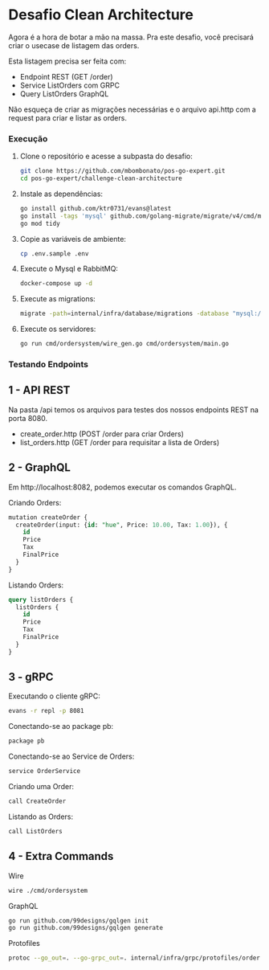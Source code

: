 # Desafio Clean Architecture

Agora é a hora de botar a mão na massa. Pra este desafio, você precisará criar o usecase de listagem das orders.

Esta listagem precisa ser feita com:
- Endpoint REST (GET /order)
- Service ListOrders com GRPC
- Query ListOrders GraphQL

Não esqueça de criar as migrações necessárias e o arquivo api.http com a request para criar e listar as orders.


### Execução

1. Clone o repositório e acesse a subpasta do desafio:

   ```bash
   git clone https://github.com/mbombonato/pos-go-expert.git
   cd pos-go-expert/challenge-clean-architecture
   ```

2. Instale as dependências:

   ```bash
   go install github.com/ktr0731/evans@latest
   go install -tags 'mysql' github.com/golang-migrate/migrate/v4/cmd/migrate@latest
   go mod tidy
   ```

3. Copie as variáveis de ambiente:

   ```bash
   cp .env.sample .env
   ```

4. Execute o Mysql e RabbitMQ:

   ```bash
   docker-compose up -d
   ```

5. Execute as migrations:

   ```bash
   migrate -path=internal/infra/database/migrations -database "mysql://root:root@tcp(localhost:3306)/orders" -verbose up
   ```

6. Execute os servidores:

   ```bash
   go run cmd/ordersystem/wire_gen.go cmd/ordersystem/main.go
   ```

### Testando Endpoints
## 1 - API REST
Na pasta /api temos os arquivos para testes dos nossos endpoints REST na porta 8080.
- create_order.http (POST /order para criar Orders)
- list_orders.http  (GET /order para requisitar a lista de Orders)

## 2 - GraphQL
Em http://localhost:8082, podemos executar os comandos GraphQL.

Criando Orders:
```sql
mutation createOrder {
  createOrder(input: {id: "hue", Price: 10.00, Tax: 1.00}), {
    id
    Price
    Tax
    FinalPrice
  }
}
```

Listando Orders:
```sql
query listOrders {
  listOrders {
    id
    Price
    Tax
    FinalPrice
  }
}
```

## 3 - gRPC
Executando o cliente gRPC:
```bash
evans -r repl -p 8081
```

Conectando-se ao package pb:
```bash
package pb
```

Conectando-se ao Service de Orders:
```bash
service OrderService
```

Criando uma Order:
```bash
call CreateOrder
```

Listando as Orders:
```bash
call ListOrders
```

## 4 - Extra Commands
Wire
```bash
wire ./cmd/ordersystem
```

GraphQL
```bash
go run github.com/99designs/gqlgen init
go run github.com/99designs/gqlgen generate
```

Protofiles
```bash
protoc --go_out=. --go-grpc_out=. internal/infra/grpc/protofiles/order.proto
```